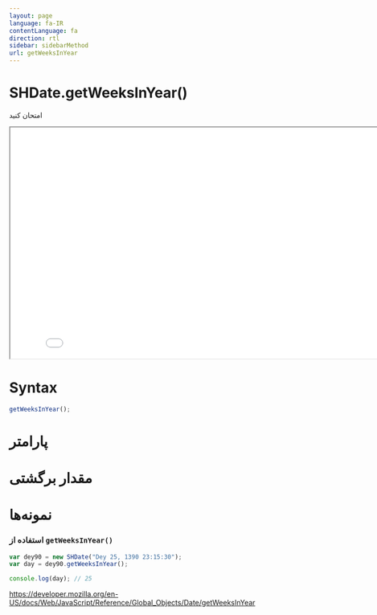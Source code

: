 ```yaml
---
layout: page
language: fa-IR
contentLanguage: fa
direction: rtl
sidebar: sidebarMethod
url: getWeeksInYear
---
```


# SHDate.getWeeksInYear()

امتحان کنید

<iframe style="width: 830px; height: 460px;" src="/SHDateTime-js/examples/live.html?function=getWeeksInYear" title="MDN Web Docs Interactive Example" loading="lazy"></iframe>
<br/>

# Syntax

```js
getWeeksInYear();
```

# پارامتر

# مقدار برگشتی

# نمونه‌ها

### استفاده از <code dir="ltr">getWeeksInYear()</code>

```js
var dey90 = new SHDate("Dey 25, 1390 23:15:30");
var day = dey90.getWeeksInYear();

console.log(day); // 25
```

https://developer.mozilla.org/en-US/docs/Web/JavaScript/Reference/Global_Objects/Date/getWeeksInYear
